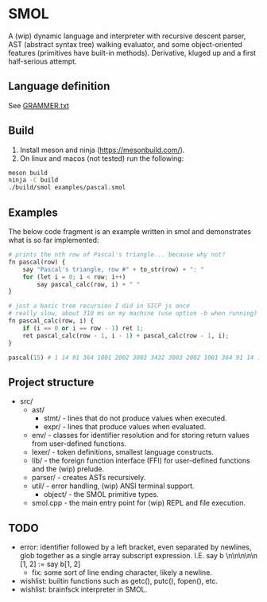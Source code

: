 # SMOL
A (wip) dynamic language and interpreter with recursive descent parser, AST (abstract syntax tree) walking evaluator, and some object-oriented features (primitives have built-in methods). Derivative, kluged up and a first half-serious attempt.

## Language definition
See [GRAMMER.txt](GRAMMER.txt)
## Build
1. Install meson and ninja (https://mesonbuild.com/).
2. On linux and macos (not tested) run the following: 
```sh
meson build
ninja -C build
./build/smol examples/pascal.smol
```
## Examples
The below code fragment is an example written in smol and demonstrates what is so far implemented:
```python
# prints the nth row of Pascal's triangle... because why not?
fn pascal(row) {
    say "Pascal's triangle, row #" + to_str(row) + ": "
    for (let i = 0; i < row; i++)
        say pascal_calc(row, i) + " "
}

# just a basic tree recursion I did in SICP js once
# really slow, about 310 ms on my machine (use option -b when running)
fn pascal_calc(row, i) {
    if (i == 0 or i == row - 1) ret 1;
    ret pascal_calc(row - 1, i - 1) + pascal_calc(row - 1, i);
}

pascal(15) # 1 14 91 364 1001 2002 3003 3432 3003 2002 1001 364 91 14 1
```
## Project structure
- src/
    - ast/
        - stmt/ - lines that do not produce values when executed.
        - expr/ - lines that produce values when evaluated.
    - env/ - classes for identifier resolution and for storing return values from user-defined functions.
    - lexer/ - token definitions, smallest language constructs.
    - lib/ - the foreign function interface (FFI) for user-defined functions and the (wip) prelude.
    - parser/ - creates ASTs recursively.
    - util/ - error handling, (wip) ANSI terminal support.
        - object/ - the SMOL primitive types.
    - smol.cpp - the main entry point for (wip) REPL and file execution.
## TODO
- error: identifier followed by a left bracket, even separated by newlines, glob together as a single array subscript expression. I.E. say b \n\n\n\n\n [1, 2] := say b[1, 2]
    - fix: some sort of line ending character, likely a newline.
- wishlist: builtin functions such as getc(), putc(), fopen(), etc.
- wishlist: brainfsck interpreter in SMOL.
